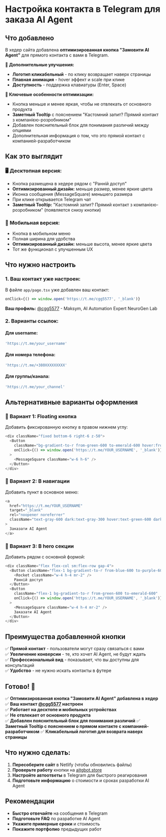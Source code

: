 # Настройка контакта в Telegram для заказа AI Agent

## Что добавлено

В хедер сайта добавлена **оптимизированная кнопка "Замовити AI Agent"** для прямого контакта с вами в Telegram.

**🎯 Дополнительные улучшения:**
- **Логотип кликабельный** - по клику возвращает наверх страницы
- **Плавная анимация** - hover эффект и scale при клике
- **Доступность** - поддержка клавиатуры (Enter, Space)

**🎯 Ключевые особенности оптимизации:**
- Кнопка меньше и менее яркая, чтобы не отвлекать от основного продукта
- **Заметный Tooltip** с пояснением "Кастомний запит? Прямий контакт з компанією-розробником"
- Добавлен пояснительный блок для понимания различий между опциями
- Дополнительная информация о том, что это прямой контакт с компанией-разработчиком

## Как это выглядит

### 🖥️ **Десктопная версия:**
- Кнопка размещена в хедере рядом с "Ранній доступ"
- **Оптимизированный дизайн:** меньше размер, менее яркие цвета
- Иконка сообщения (MessageSquare) меньшего размера
- При клике открывается Telegram чат
- **Заметный Tooltip:** "Кастомний запит? Прямий контакт з компанією-розробником" (появляется снизу кнопки)

### 📱 **Мобильная версия:**
- Кнопка в мобильном меню
- Полная ширина для удобства
- **Оптимизированный дизайн:** меньше высота, менее яркие цвета
- Тот же функционал с улучшенным UX

## Что нужно настроить

### 1. **Ваш контакт уже настроен:**

В файле `app/page.tsx` уже добавлен ваш контакт:
```typescript
onClick={() => window.open('https://t.me/cgg5577', '_blank')}
```

**Ваш профиль:** [@cgg5577](https://t.me/cgg5577) - Maksym, AI Automation Expert NeuroGen Lab

### 2. **Варианты ссылок:**

#### Для username:
```typescript
'https://t.me/your_username'
```

#### Для номера телефона:
```typescript
'https://t.me/+380XXXXXXXXX'
```

#### Для группы/канала:
```typescript
'https://t.me/your_channel'
```

## Альтернативные варианты оформления

### 🎨 **Вариант 1: Floating кнопка**
Добавить фиксированную кнопку в правом нижнем углу:
```typescript
<div className="fixed bottom-6 right-6 z-50">
  <Button
    className="bg-gradient-to-r from-green-600 to-emerald-600 hover:from-green-700 hover:to-emerald-700 p-4 rounded-full shadow-lg hover:shadow-xl transition-all duration-300 hover:scale-110"
    onClick={() => window.open('https://t.me/YOUR_USERNAME', '_blank')}
  >
    <MessageSquare className="w-6 h-6" />
  </Button>
</div>
```

### 🎨 **Вариант 2: В навигации**
Добавить пункт в основное меню:
```typescript
<a 
  href="https://t.me/YOUR_USERNAME" 
  target="_blank" 
  rel="noopener noreferrer"
  className="text-gray-600 dark:text-gray-300 hover:text-green-600 dark:hover:text-green-400 transition-colors"
>
  Заказати AI Agent
</a>
```

### 🎨 **Вариант 3: В hero секции**
Добавить рядом с основной формой:
```typescript
<div className="flex flex-col sm:flex-row gap-4">
  <Button className="flex-1 bg-gradient-to-r from-blue-600 to-purple-600">
    <Rocket className="w-4 h-4 mr-2" />
    Ранній доступ
  </Button>
  <Button 
    className="flex-1 bg-gradient-to-r from-green-600 to-emerald-600"
    onClick={() => window.open('https://t.me/YOUR_USERNAME', '_blank')}
  >
    <MessageSquare className="w-4 h-4 mr-2" />
    Заказати AI Agent
  </Button>
</div>
```

## Преимущества добавленной кнопки

✅ **Прямой контакт** - пользователи могут сразу связаться с вами  
✅ **Увеличение конверсии** - те, кто хочет AI Agent, не будут ждать  
✅ **Профессиональный вид** - показывает, что вы доступны для консультаций  
✅ **Удобство** - не нужно искать контакты в футере  

## Готово! 🎉

✅ **Оптимизированная кнопка "Замовити AI Agent" добавлена в хедер**  
✅ **Ваш контакт [@cgg5577](https://t.me/cgg5577) настроен**  
✅ **Работает на десктопе и мобильных устройствах**  
✅ **Не отвлекает от основного продукта**  
✅ **Добавлен пояснительный блок для понимания различий**
✅ **Заметный Tooltip с пояснением о прямом контакте с компанией-разработчиком**
✅ **Кликабельный логотип для возврата наверх страницы**

## Что нужно сделать:

1. **Пересоберите сайт** в Netlify (чтобы обновились файлы)
2. **Проверьте работу** кнопки на [aitgbot.store](https://aitgbot.store)
3. **Настройте автоответы** в Telegram для быстрого реагирования
4. **Подготовьте информацию** о стоимости и сроках разработки AI Agent

## Рекомендации

- **Быстро отвечайте** на сообщения в Telegram
- **Подготовьте FAQ** по разработке AI Agent
- **Укажите примерные сроки** и стоимость
- **Покажите портфолио** предыдущих работ
